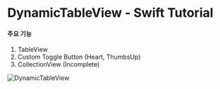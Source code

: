 # DynamicTableView - Swift Tutorial


#### 주요 기능
1. TableView
2. Custom Toggle Button (Heart, ThumbsUp)
3. CollectionView (Incomplete)

![DynamicTableView](https://user-images.githubusercontent.com/57958360/136359963-717ef7e4-cc9e-43cf-a9b0-f74109891fa4.gif)
